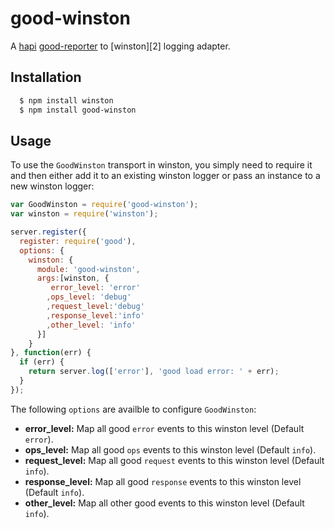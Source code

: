# good-winston

A [hapi][0] [good-reporter][1] to [winston][2] logging adapter.

## Installation

``` bash
  $ npm install winston
  $ npm install good-winston
```

## Usage

To use the `GoodWinston` transport in winston, you simply need to require it and
then either add it to an existing winston logger or pass an instance to a new
winston logger:

``` js
var GoodWinston = require('good-winston');
var winston = require('winston');

server.register({
  register: require('good'),
  options: {
    winston: {
      module: 'good-winston',
      args:[winston, {
         error_level: 'error'
        ,ops_level: 'debug'
        ,request_level:'debug'
        ,response_level:'info'
        ,other_level: 'info'
      }]
    }
}, function(err) {
  if (err) {
    return server.log(['error'], 'good load error: ' + err);
  }
});
```

The following `options` are availble to configure `GoodWinston`:

* __error_level:__ Map all good `error` events to this winston level (Default `error`).
* __ops_level:__ Map all good `ops` events to this winston level (Default `info`).
* __request_level:__ Map all good `request` events to this winston level (Default `info`).
* __response_level:__ Map all good `response` events to this winston level (Default `info`).
* __other_level:__ Map all other good events to this winston level (Default `info`).

[0]: http://hapijs.com
[1]: https://github.com/winstonjs/winston
